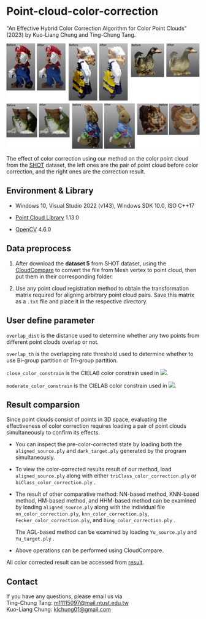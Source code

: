 # Point-cloud-color-correction

"An Effective Hybrid Color Correction Algorithm for Color Point Clouds" (2023) by Kuo-Liang Chung and Ting-Chung Tang.

<div align=center>
<img src="https://github.com/ivpml84079/Point-cloud-color-correction/blob/main/Fig/Example.png">
</div>

The effect of color correction using our method on the color point cloud from the [SHOT](http://vision.deis.unibo.it/research/80-shot) dataset, the left 
ones are the pair of point cloud before color correction, and the right ones are the correction result.

## Environment & Library
* Windows 10, Visual Studio 2022 (v143), Windows SDK 10.0, ISO C++17

* [Point Cloud Library](https://pointclouds.org/) 1.13.0

* [OpenCV](https://opencv.org/) 4.6.0

## Data preprocess
1. After download the **dataset 5** from SHOT dataset, using the [CloudCompare](https://www.danielgm.net/cc/) to convert the file
   from Mesh vertex to point cloud, then put them in their corresponding folder.

3. Use any point cloud registration method to obtain the transformation matrix required for aligning arbitrary point cloud pairs. 
   Save this matrix as a ```.txt``` file and place it in the respective directory.

## User define parameter
```overlap_dist``` is the distance used to determine whether any two points from different point clouds overlap or not. 

```overlap_th``` is the overlapping rate threshold used to determine whether to use Bi-group partition or Tri-group partition.

```close_color_constrain``` is the CIELAB color constrain used in <img src="https://latex.codecogs.com/gif.latex?G^{close}"/>.

```moderate_color_constrain``` is the CIELAB color constrain used in <img src="https://latex.codecogs.com/gif.latex?G^{moderate}"/>.

## Result comparsion
Since point clouds consist of points in 3D space, evaluating the effectiveness of color correction requires loading a pair of point 
clouds simultaneously to confirm its effects. 

* You can inspect the pre-color-corrected state by loading both the ```aligned_source.ply``` and ```dark_target.ply``` generated by
  the program simultaneously.

* To view the color-corrected results result of our method, load ```aligned_source.ply``` along with either ```triClass_color_correction.ply```
  or ```biClass_color_correction.ply``` .

* The result of other comparative method: NN-based method, KNN-based method, HM-based method, and HHM-based method can be examined by
  loading ```aligned_source.ply``` along with the individual file ```nn_color_correction.ply```, ```knn_color_correction.ply```,
  ```Fecker_color_correction.ply```, and ```Ding_color_correction.ply``` .
  
  The AGL-based method can be examined by loading ```Yu_source.ply``` and ```Yu_target.ply``` .
  
* Above operations can be performed using CloudCompare.

All color corrected result can be accessed from [result](https://drive.google.com/drive/folders/1Fsl_6wpDb8jv56x0_hjYOaHO0HWVDRnY?usp=sharing).

## Contact
If you have any questions, please email us via   
Ting-Chung Tang: m11115097@mail.ntust.edu.tw  
Kuo-Liang Chung: klchung01@gmail.com



